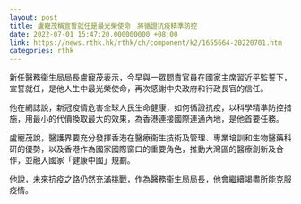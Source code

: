 ```yaml
---
layout: post
title: 盧寵茂稱宣誓就任是最光榮使命　將循證抗疫精準防控
date: 2022-07-01 15:47:20.000000000 +08:00
link: https://news.rthk.hk/rthk/ch/component/k2/1655664-20220701.htm
categories: rthk
---
```


新任醫務衞生局局長盧寵茂表示，今早與一眾問責官員在國家主席習近平監誓下，宣誓就任，是他人生中最光榮使命，再次感謝中央政府和行政長官的信任。

他在網誌說，新冠疫情危害全球人民生命健康，如何循證抗疫，以科學精準防控措施，用最小的代價換取最大的效果，為香港連接國際連通內地，是他首要任務。

盧寵茂說，醫護界要充分發揮香港在醫療衞生技術及管理、專業培訓和生物醫藥科研的優勢，以及香港作為國家國際窗口的重要角色，推動大灣區的醫療創新及合作，並融入國家「健康中國」規劃。

他說，未來抗疫之路仍然充滿挑戰，作為醫務衞生局局長，他會繼續竭盡所能克服疫情。
